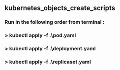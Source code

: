 ## kubernetes_objects_create_scripts
### Run in the following order from terminal :

### > kubectl apply -f .\pod.yaml
### > kubectl apply -f .\deployment.yaml
### > kubectl apply -f .\replicaset.yaml
